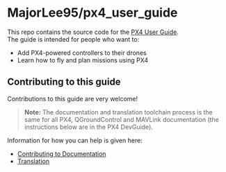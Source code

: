 # MajorLee95/px4\_user\_guide

This repo contains the source code for the [PX4 User Guide](https://docs.px4.io/en/).  
 The guide is intended for people who want to:

* Add PX4-powered controllers to their drones
* Learn how to fly and plan missions using PX4

## Contributing to this guide

Contributions to this guide are very welcome!

> **Note:** The documentation and translation toolchain process is the same for all PX4, QGroundControl and MAVLink documentation \(the instructions below are in the PX4 DevGuide\).

Information for how you can help is given here:

* [Contributing to Documentation](https://dev.px4.io/en/contribute/docs.html)
* [Translation](https://dev.px4.io/en/contribute/translation.html)

